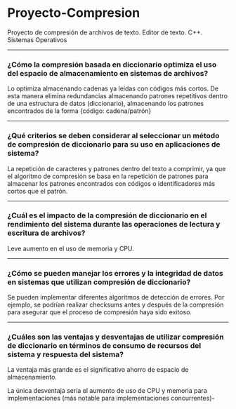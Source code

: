 # Proyecto-Compresion
Proyecto de compresión de archivos de texto. Editor de texto. C++. Sistemas Operativos

<hr>

### ¿Cómo la compresión basada en diccionario optimiza el uso del espacio de almacenamiento en sistemas de archivos?

Lo optimiza almacenando cadenas ya leídas con códigos más cortos. De esta manera elimina redundancias almacenando patrones repetitivos dentro de una estructura de datos (diccionario), almacenando los patrones encontrados de la forma {código: cadena/patrón}

<hr>

### ¿Qué criterios se deben considerar al seleccionar un método de compresión de diccionario para su uso en aplicaciones de sistema?

La repetición de caracteres y patrones dentro del texto a comprimir, ya que el algoritmo de compresión se basa en la repetición de patrones para almacenar los patrones encontrados con códigos o identificadores más cortos que el patrón.

<hr>

### ¿Cuál es el impacto de la compresión de diccionario en el rendimiento del sistema durante las operaciones de lectura y escritura de archivos?

Leve aumento en el uso de memoria y CPU.

<hr>

### ¿Cómo se pueden manejar los errores y la integridad de datos en sistemas que utilizan compresión de diccionario?

Se pueden implementar diferentes algoritmos de detección de errores. Por ejemplo, se podrían realizar checksums antes y después de la compresión para asegurar que el proceso de compresión haya sido exitoso.

<hr>

### ¿Cuáles son las ventajas y desventajas de utilizar compresión de diccionario en términos de consumo de recursos del sistema y respuesta del sistema?


La ventaja más grande es el significativo ahorro de espacio de almacenamiento. 

La única desventaja sería el aumento de uso de CPU y memoria para implementaciones (más notable para implementaciones concurrentes)-